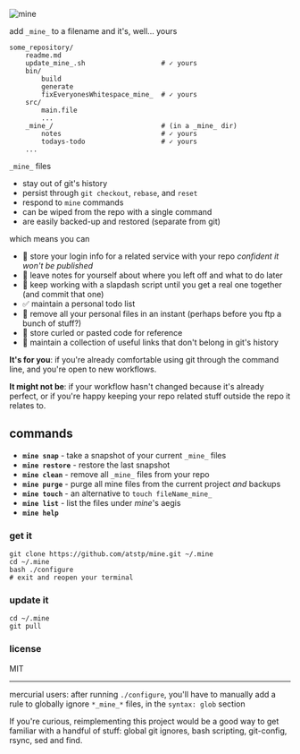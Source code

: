 ![mine](http://atstp.github.io/mine/mine_banner.svg?v0.0)

add `_mine_` to a filename and it's, well... yours

    some_repository/
        readme.md
        update_mine_.sh                   # ✓ yours
        bin/
            build
            generate
            fixEveryonesWhitespace_mine_  # ✓ yours
        src/
            main.file
            ...
        _mine_/                           # (in a _mine_ dir)
            notes                         # ✓ yours
            todays-todo                   # ✓ yours
        ...

`_mine_` files

  * stay out of git's history
  * persist through `git checkout`, `rebase`, and `reset`
  * respond to `mine` commands
  * can be wiped from the repo with a single command
  * are easily backed-up and restored (separate from git)

which means you can

  * :closed_lock_with_key: store your login info for a related service with your repo
    _confident it won't be published_
  * :pencil: leave notes for yourself about where you left off and what to do later
  * :running: keep working with a slapdash script until you get a real one together
    (and commit that one)
  * :white_check_mark: maintain a personal todo list
  * :dash: remove all your personal files in an instant (perhaps before you ftp a bunch of stuff?)
  * :page_with_curl: store curled or pasted code for reference
  * :link: maintain a collection of useful links that don't belong in git's history

**It's for you**: if you're already comfortable using git through the command line,
and you're open to new workflows.

**It might not be**: if your workflow hasn't changed because it's already perfect, or if
you're happy keeping your repo related stuff outside the repo it relates to.

## commands

  * **`mine snap`** - take a snapshot of your current `_mine_` files
  * **`mine restore`** - restore the last snapshot
  * **`mine clean`** - remove all `_mine_` files from your repo
  * **`mine purge`** - purge all mine files from the current project _and_ backups
  * **`mine touch`** - an alternative to `touch fileName_mine_`
  * **`mine list`** - list the files under _mine_'s aegis
  * **`mine help`**

### get it

    git clone https://github.com/atstp/mine.git ~/.mine
    cd ~/.mine
    bash ./configure
    # exit and reopen your terminal

### update it

    cd ~/.mine
    git pull

### license

MIT

--------------------------------------------------------------------------------

mercurial users: after running `./configure`, you'll have to manually add a
rule to globally ignore `*_mine_*` files, in the `syntax: glob` section

If you're curious, reimplementing this project would be a good way to get
familiar with a handful of stuff: global git ignores, bash scripting,
git-config, rsync, sed and find.
